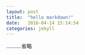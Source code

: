 ```yaml
---
layout: post
title:  "hello markdown!"
date:   2016-04-14 15:14:54
categories: jekyll
---
```

..........省略

